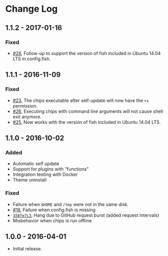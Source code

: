 # Change Log

## 1.1.2 - 2017-01-16

### Fixed

- [#28], Follow-up to support the version of fish included in Ubuntu 14.04 LTS in config.fish.

## 1.1.1 - 2016-11-09

### Fixed

- [#23], The chips executable after self-update will now have the `+x` permission.
- [#26], Executing chips with command line arguments will not cause shell exit anymore.
- [#25], Now works with the version of fish included in Ubuntu 14.04 LTS.

## 1.1.0 - 2016-10-02

### Added

- Automatic self update
- Support for plugins with "functions"
- Integration testing with Docker
- Theme uninstall

### Fixed

- Failure when `$HOME` and `/tmp` were not in the same disk.
- [#18], Failure when config.fish is missing
- [`358fe7c3`], Hang due to GitHub request burst (added request intervals)
- Misbehavior when chips is run offline

## 1.0.0 - 2016-04-01

- Initial release.

[#28]: https://github.com/xtendo-org/chips/pull/28
[#26]: https://github.com/xtendo-org/chips/issues/26
[#25]: https://github.com/xtendo-org/chips/pull/25
[#23]: https://github.com/xtendo-org/chips/issues/23
[#18]: https://github.com/xtendo-org/chips/pull/18
[`358fe7c3`]: https://github.com/xtendo-org/chips/commit/358fe7c3
